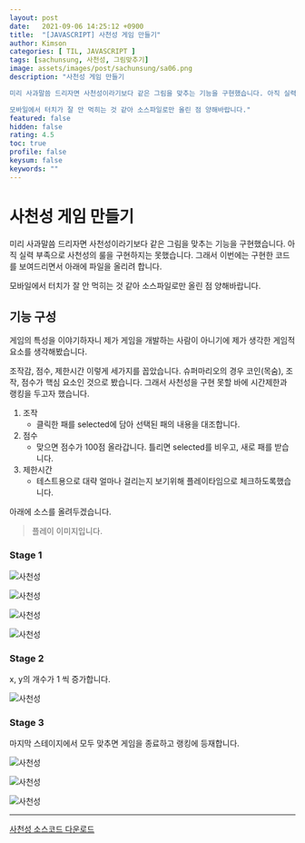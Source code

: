 ```yaml
---
layout: post
date:   2021-09-06 14:25:12 +0900
title:  "[JAVASCRIPT] 사천성 게임 만들기"
author: Kimson
categories: [ TIL, JAVASCRIPT ]
tags: [sachunsung, 사천성, 그림맞추기]
image: assets/images/post/sachunsung/sa06.png
description: "사천성 게임 만들기

미리 사과말씀 드리자면 사천성이라기보다 같은 그림을 맞추는 기능을 구현했습니다. 아직 실력 부족으로 사천성의 룰을 구현하지는 못했습니다. 그래서 이번에는 구현한 코드를 보여드리면서 아래에 파일을 올리려 합니다.

모바일에서 터치가 잘 안 먹히는 것 같아 소스파일로만 올린 점 양해바랍니다."
featured: false
hidden: false
rating: 4.5
toc: true
profile: false
keysum: false
keywords: ""
---
```


# 사천성 게임 만들기

미리 사과말씀 드리자면 사천성이라기보다 같은 그림을 맞추는 기능을 구현했습니다. 아직 실력 부족으로 사천성의 룰을 구현하지는 못했습니다. 그래서 이번에는 구현한 코드를 보여드리면서 아래에 파일을 올리려 합니다.

모바일에서 터치가 잘 안 먹히는 것 같아 소스파일로만 올린 점 양해바랍니다.

## 기능 구성

게임의 특성을 이야기하자니 제가 게임을 개발하는 사람이 아니기에 제가 생각한 게임적 요소를 생각해봤습니다.

조작감, 점수, 제한시간 이렇게 세가지를 꼽았습니다. 슈퍼마리오의 경우 코인(목숨), 조작, 점수가 핵심 요소인 것으로 봤습니다. 그래서 사천성을 구현 못할 바에 시간제한과 랭킹을 두고자 했습니다.

1. 조작
    - 클릭한 패를 selected에 담아 선택된 패의 내용을 대조합니다.
2. 점수
    - 맞으면 점수가 100점 올라갑니다. 틀리면 selected를 비우고, 새로 패를 받습니다.
3. 제한시간
    - 테스트용으로 대략 얼마나 걸리는지 보기위해 플레이타임으로 체크하도록했습니다.

아래에 소스를 올려두겠습니다.

> 플레이 이미지입니다.

### Stage 1

![사천성]({{site.baseurl}}/assets/images/post/sachunsung/sa01.png)

![사천성]({{site.baseurl}}/assets/images/post/sachunsung/sa02.png)

![사천성]({{site.baseurl}}/assets/images/post/sachunsung/sa03.png)

![사천성]({{site.baseurl}}/assets/images/post/sachunsung/sa04.png)

### Stage 2

x, y의 개수가 1 씩 증가합니다.

![사천성]({{site.baseurl}}/assets/images/post/sachunsung/sa05.png)

### Stage 3

마지막 스테이지에서 모두 맞추면 게임을 종료하고 랭킹에 등재합니다.

![사천성]({{site.baseurl}}/assets/images/post/sachunsung/sa06.png)

![사천성]({{site.baseurl}}/assets/images/post/sachunsung/sa07.png)

![사천성]({{site.baseurl}}/assets/images/post/sachunsung/sa08.png)

-----

<a href="{{site.baseurl}}/assets/download/sachunsung.zip" download>사천성 소스코드 다운로드</a>